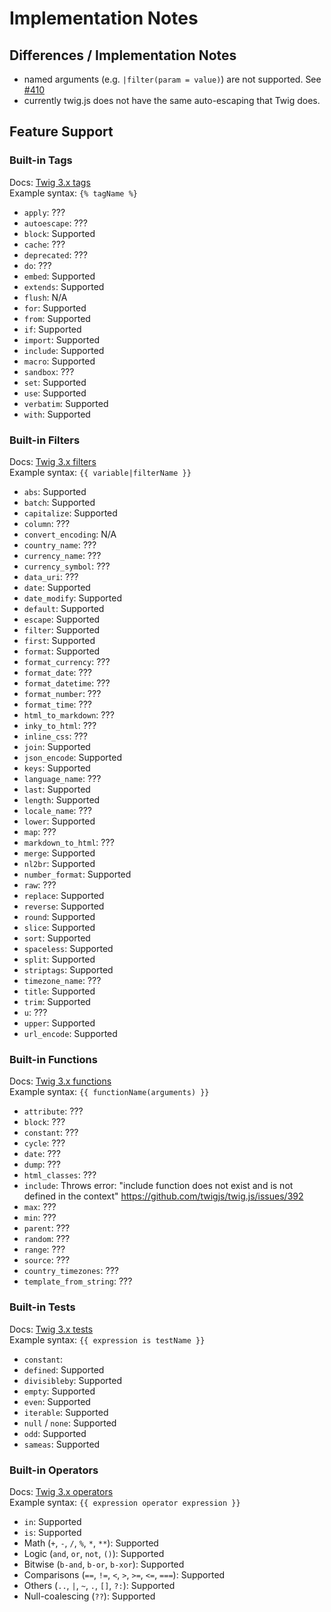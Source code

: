 # Implementation Notes

## Differences / Implementation Notes

- named arguments (e.g. `|filter(param = value)`) are not supported. See [#410](https://github.com/twigjs/twig.js/issues/410)
- currently twig.js does not have the same auto-escaping that Twig does.

## Feature Support

### Built-in Tags

Docs: [Twig 3.x tags](https://twig.symfony.com/doc/3.x/tags/index.html) <br>
Example syntax: `{% tagName %}`

- `apply`: ???
- `autoescape`: ???
- `block`: Supported
- `cache`: ???
- `deprecated`: ???
- `do`: ???
- `embed`: Supported
- `extends`: Supported
- `flush`: N/A
- `for`: Supported
- `from`: Supported
- `if`: Supported
- `import`: Supported
- `include`: Supported
- `macro`: Supported
- `sandbox`: ???
- `set`: Supported
- `use`: Supported
- `verbatim`: Supported
- `with`: Supported

### Built-in Filters

Docs: [Twig 3.x filters](https://twig.symfony.com/doc/3.x/filters/index.html) <br>
Example syntax: <span v-pre>`{{ variable|filterName }}`</span>

- `abs`: Supported
- `batch`: Supported
- `capitalize`: Supported
- `column`: ???
- `convert_encoding`: N/A
- `country_name`: ???
- `currency_name`: ???
- `currency_symbol`: ???
- `data_uri`: ???
- `date`: Supported
- `date_modify`: Supported
- `default`: Supported
- `escape`: Supported
- `filter`: Supported
- `first`: Supported
- `format`: Supported
- `format_currency`: ???
- `format_date`: ???
- `format_datetime`: ???
- `format_number`: ???
- `format_time`: ???
- `html_to_markdown`: ???
- `inky_to_html`: ???
- `inline_css`: ???
- `join`: Supported
- `json_encode`: Supported
- `keys`: Supported
- `language_name`: ???
- `last`: Supported
- `length`: Supported
- `locale_name`: ???
- `lower`: Supported
- `map`: ???
- `markdown_to_html`: ???
- `merge`: Supported
- `nl2br`: Supported
- `number_format`: Supported
- `raw`: ???
- `replace`: Supported
- `reverse`: Supported
- `round`: Supported
- `slice`: Supported
- `sort`: Supported
- `spaceless`: Supported
- `split`: Supported
- `striptags`: Supported
- `timezone_name`: ???
- `title`: Supported
- `trim`: Supported
- `u`: ???
- `upper`: Supported
- `url_encode`: Supported

### Built-in Functions

Docs: [Twig 3.x functions](https://twig.symfony.com/doc/3.x/functions/index.html) <br>
Example syntax: <span v-pre>`{{ functionName(arguments) }}`</span>

- `attribute`: ???
- `block`: ???
- `constant`: ???
- `cycle`: ???
- `date`: ???
- `dump`: ???
- `html_classes`: ???
- `include`: Throws error: "include function does not exist and is not defined in the context" https://github.com/twigjs/twig.js/issues/392
- `max`: ???
- `min`: ???
- `parent`: ???
- `random`: ???
- `range`: ???
- `source`: ???
- `country_timezones`: ???
- `template_from_string`: ???

### Built-in Tests

Docs: [Twig 3.x tests](https://twig.symfony.com/doc/3.x/tests/index.html) <br>
Example syntax: <span v-pre>`{{ expression is testName }}`</span>

- `constant`:
- `defined`: Supported
- `divisibleby`: Supported
- `empty`: Supported
- `even`: Supported
- `iterable`: Supported
- `null` / `none`: Supported
- `odd`: Supported
- `sameas`: Supported

### Built-in Operators

Docs: [Twig 3.x operators](https://twig.symfony.com/doc/3.x/templates.html#expressions) <br>
Example syntax: <span v-pre>`{{ expression operator expression }}`</span>

- `in`: Supported
- `is`: Supported
- Math (`+`, `-`, `/`, `%`, `*`, `**`): Supported
- Logic (`and`, `or`, `not`, `()`): Supported
- Bitwise (`b-and`, `b-or`, `b-xor`): Supported
- Comparisons (`==`, `!=`, `<`, `>`, `>=`, `<=`, `===`): Supported
- Others (`..`, `|`, `~`, `.`, `[]`, `?:`): Supported
- Null-coalescing (`??`): Supported